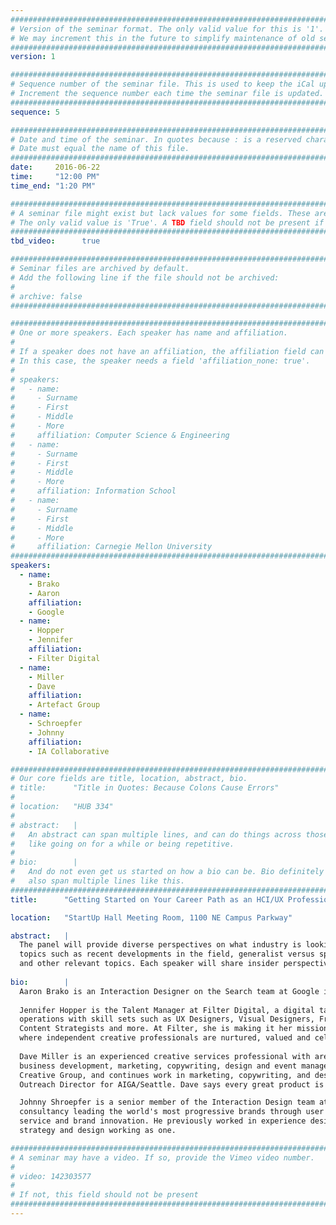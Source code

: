 ```yaml
---
################################################################################
# Version of the seminar format. The only valid value for this is '1'. 
# We may increment this in the future to simplify maintenance of old seminars.
################################################################################
version: 1

################################################################################
# Sequence number of the seminar file. This is used to keep the iCal up to date.
# Increment the sequence number each time the seminar file is updated.
################################################################################
sequence: 5

################################################################################
# Date and time of the seminar. In quotes because : is a reserved character.
# Date must equal the name of this file.
################################################################################
date:     2016-06-22
time:     "12:00 PM"
time_end: "1:20 PM"

################################################################################
# A seminar file might exist but lack values for some fields. These are 'TBD'. 
# The only valid value is 'True'. A TBD field should not be present if 'False'.
################################################################################
tbd_video:      true

################################################################################
# Seminar files are archived by default.
# Add the following line if the file should not be archived:
#
# archive: false
################################################################################

################################################################################
# One or more speakers. Each speaker has name and affiliation.
#
# If a speaker does not have an affiliation, the affiliation field can be removed.
# In this case, the speaker needs a field 'affiliation_none: true'.
#
# speakers:
#   - name: 
#     - Surname
#     - First
#     - Middle
#     - More
#     affiliation: Computer Science & Engineering 
#   - name: 
#     - Surname
#     - First
#     - Middle
#     - More
#     affiliation: Information School 
#   - name: 
#     - Surname
#     - First
#     - Middle
#     - More
#     affiliation: Carnegie Mellon University 
################################################################################
speakers:
  - name:
    - Brako
    - Aaron
    affiliation:
    - Google
  - name:
    - Hopper
    - Jennifer
    affiliation:
    - Filter Digital
  - name:
    - Miller
    - Dave
    affiliation:
    - Artefact Group
  - name:
    - Schroepfer
    - Johnny
    affiliation:
    - IA Collaborative

################################################################################
# Our core fields are title, location, abstract, bio.
# title:      "Title in Quotes: Because Colons Cause Errors"
# 
# location:   "HUB 334"
# 
# abstract:   |
#   An abstract can span multiple lines, and can do things across those lines,
#   like going on for a while or being repetitive.
# 
# bio:        |
#   And do not even get us started on how a bio can be. Bio definitely can
#   also span multiple lines like this.
################################################################################
title:      "Getting Started on Your Career Path as an HCI/UX Professional"

location:   "StartUp Hall Meeting Room, 1100 NE Campus Parkway"

abstract:   |
  The panel will provide diverse perspectives on what industry is looking for in HCI/UX talent. Speakers will discuss
  topics such as recent developments in the field, generalist versus specialist, how to present yourself and your work
  and other relevant topics. Each speaker will share insider perspectives from their particular career context.
  
bio:        |
  Aaron Brako is an Interaction Designer on the Search team at Google in Mountain View. He has also worked on Google Now and previously worked as a UX designer at Microsoft. Aaron is an MHCI+D alum, and was the co-founder of Pyramid Labs - a digital design and development studio based in Mumbai, India. At Google, Aaron is focused on creating global-scale assistive experiences that are proactive, personalized, and contextually relevant.
  
  Jennifer Hopper is the Talent Manager at Filter Digital, a digital talent agency that supports digital creative
  operations with skill sets such as UX Designers, Visual Designers, Front End Developers, Producers, Writers,
  Content Strategists and more. At Filter, she is making it her mission to change the narrative of the Freelance Nation
  where independent creative professionals are nurtured, valued and celebrated.
  
  Dave Miller is an experienced creative services professional with areas of expertise in recruiting, client services,
  business development, marketing, copywriting, design and event management. He previously worked with The
  Creative Group, and continues work in marketing, copywriting, and design with DesignHolistic. He is also the
  Outreach Director for AIGA/Seattle. Dave says every great product is the sum of its people.

  Johnny Shroepfer is a senior member of the Interaction Design team at IA Collaborative, a design innovation
  consultancy leading the world's most progressive brands through user driven design methodologies for product,
  service and brand innovation. He previously worked in experience design with Sapient. Johnny is an advocate for
  strategy and design working as one.

################################################################################
# A seminar may have a video. If so, provide the Vimeo video number.
#
# video: 142303577
#
# If not, this field should not be present 
################################################################################
---
```

